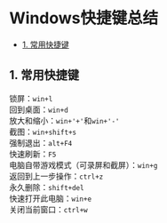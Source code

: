 # Windows快捷键总结

<!-- TOC depthfrom:2 orderedlist:true -->

- [1. 常用快捷键](#1-常用快捷键)

<!-- /TOC -->

## 1. 常用快捷键

锁屏：`win+l`\
回到桌面：`win+d`\
放大和缩小：`win+'+'`和`win+'-'`\
截图：`win+shift+s`\
强制退出：`alt+F4`\
快速刷新：`F5`\
电脑自带游戏模式（可录屏和截屏）：`win+g`\
返回到上一步操作：`ctrl+z`\
永久删除：`shift+del`\
快速打开此电脑：`win+e`\
关闭当前窗口：`ctrl+w`
